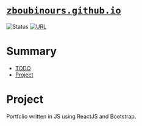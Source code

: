 # [`zboubinours.github.io`](http://zboubinours.github.io)

![Status](https://img.shields.io/badge/status-development-orange.svg)
[![URL](https://img.shields.io/badge/host-up-green.svg)](http://zboubinours.github.io)

# Summary

* [TODO](./TODO.md)
* [Project](#Project)

# Project

Portfolio written in JS using ReactJS and Bootstrap.
